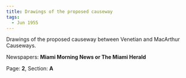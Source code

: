 ```yaml
---  
title: Drawings of the proposed causeway  
tags:  
  - Jun 1955  
---  
```

  
Drawings of the proposed causeway between Venetian and MacArthur Causeways.  
  
Newspapers: **Miami Morning News or The Miami Herald**  
  
Page: **2**, Section: **A** 
